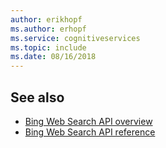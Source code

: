 ```yaml
---
author: erikhopf
ms.author: erhopf
ms.service: cognitiveservices
ms.topic: include
ms.date: 08/16/2018
---
```

## See also

* [Bing Web Search API overview](../../overview.md)
* [Bing Web Search API reference](https://docs.microsoft.com/rest/api/cognitiveservices/bing-web-api-v7-reference)
